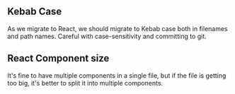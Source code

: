 
## Kebab Case
As we migrate to React, we should migrate to Kebab case both in filenames and path names. Careful with case-sensitivity and committing to git.


## React Component size

It's fine to have multiple components in a single file, but if the file is getting too big, it's better to split it into multiple components.
